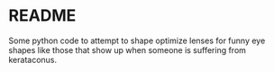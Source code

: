 # README

Some python code to attempt to shape optimize lenses for funny eye shapes like those that show up when someone is suffering from kerataconus.